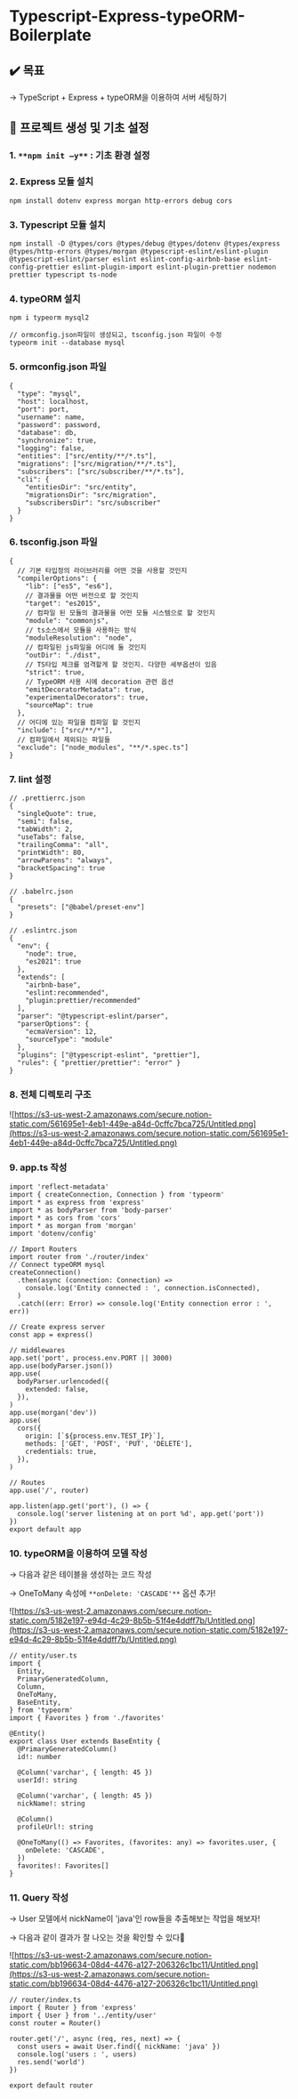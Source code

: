# Typescript-Express-typeORM-Boilerplate
## ✔️ 목표

→ TypeScript + Express + typeORM을 이용하여 서버 세팅하기

## 🔨 프로젝트 생성 및 기초 설정

### 1. `**npm init —y**` : 기초 환경 설정

### 2. Express 모듈 설치

```tsx
npm install dotenv express morgan http-errors debug cors
```

### 3. Typescript 모듈 설치

```tsx
npm install -D @types/cors @types/debug @types/dotenv @types/express @types/http-errors @types/morgan @typescript-eslint/eslint-plugin @typescript-eslint/parser eslint eslint-config-airbnb-base eslint-config-prettier eslint-plugin-import eslint-plugin-prettier nodemon prettier typescript ts-node
```

### 4. typeORM 설치

```tsx
npm i typeorm mysql2

// ormconfig.json파일이 생성되고, tsconfig.json 파일이 수정
typeorm init --database mysql
```

### 5. ormconfig.json 파일

```tsx
{
  "type": "mysql",
  "host": localhost,
  "port": port,
  "username": name,
  "password": password,
  "database": db,
  "synchronize": true,
  "logging": false,
  "entities": ["src/entity/**/*.ts"],
  "migrations": ["src/migration/**/*.ts"],
  "subscribers": ["src/subscriber/**/*.ts"],
  "cli": {
    "entitiesDir": "src/entity",
    "migrationsDir": "src/migration",
    "subscribersDir": "src/subscriber"
  }
}
```

### 6. tsconfig.json 파일

```tsx
{
  // 기본 타입정의 라이브러리를 어떤 것을 사용할 것인지
  "compilerOptions": {
    "lib": ["es5", "es6"],
    // 결과물을 어떤 버전으로 할 것인지
    "target": "es2015",
    // 컴파일 된 모듈의 결과물을 어떤 모듈 시스템으로 할 것인지
    "module": "commonjs",
    // ts소스에서 모듈을 사용하는 방식
    "moduleResolution": "node",
    // 컴파일된 js파일을 어디에 둘 것인지
    "outDir": "./dist",
    // TS타입 체크를 엄격할게 할 것인지. 다양한 세부옵션이 있음
    "strict": true,
    // TypeORM 사용 시에 decoration 관련 옵션
    "emitDecoratorMetadata": true,
    "experimentalDecorators": true,
    "sourceMap": true
  },
  // 어디에 있는 파일을 컴파일 할 것인지
  "include": ["src/**/*"],
  // 컴파일에서 제외되는 파일들
  "exclude": ["node_modules", "**/*.spec.ts"]
}
```

### 7. lint 설정

```tsx
// .prettierrc.json
{
  "singleQuote": true,
  "semi": false,
  "tabWidth": 2,
  "useTabs": false,
  "trailingComma": "all",
  "printWidth": 80,
  "arrowParens": "always",
  "bracketSpacing": true
}
```

```tsx
// .babelrc.json
{
  "presets": ["@babel/preset-env"]
}
```

```tsx
// .eslintrc.json
{
  "env": {
    "node": true,
    "es2021": true
  },
  "extends": [
    "airbnb-base",
    "eslint:recommended",
    "plugin:prettier/recommended"
  ],
  "parser": "@typescript-eslint/parser",
  "parserOptions": {
    "ecmaVersion": 12,
    "sourceType": "module"
  },
  "plugins": ["@typescript-eslint", "prettier"],
  "rules": { "prettier/prettier": "error" }
}
```

### 8. 전체 디렉토리 구조

![https://s3-us-west-2.amazonaws.com/secure.notion-static.com/561695e1-4eb1-449e-a84d-0cffc7bca725/Untitled.png](https://s3-us-west-2.amazonaws.com/secure.notion-static.com/561695e1-4eb1-449e-a84d-0cffc7bca725/Untitled.png)

### 9. app.ts 작성

```tsx
import 'reflect-metadata'
import { createConnection, Connection } from 'typeorm'
import * as express from 'express'
import * as bodyParser from 'body-parser'
import * as cors from 'cors'
import * as morgan from 'morgan'
import 'dotenv/config'

// Import Routers
import router from './router/index'
// Connect typeORM mysql
createConnection()
  .then(async (connection: Connection) =>
    console.log('Entity connected : ', connection.isConnected),
  )
  .catch((err: Error) => console.log('Entity connection error : ', err))

// Create express server
const app = express()

// middlewares
app.set('port', process.env.PORT || 3000)
app.use(bodyParser.json())
app.use(
  bodyParser.urlencoded({
    extended: false,
  }),
)
app.use(morgan('dev'))
app.use(
  cors({
    origin: [`${process.env.TEST_IP}`],
    methods: ['GET', 'POST', 'PUT', 'DELETE'],
    credentials: true,
  }),
)

// Routes
app.use('/', router)

app.listen(app.get('port'), () => {
  console.log('server listening at on port %d', app.get('port'))
})
export default app
```

### 10. typeORM을 이용하여 모델 작성

→ 다음과 같은 테이블을 생성하는 코드 작성

→ OneToMany 속성에 `**onDelete: 'CASCADE'**` 옵션 추가!

![https://s3-us-west-2.amazonaws.com/secure.notion-static.com/5182e197-e94d-4c29-8b5b-51f4e4ddff7b/Untitled.png](https://s3-us-west-2.amazonaws.com/secure.notion-static.com/5182e197-e94d-4c29-8b5b-51f4e4ddff7b/Untitled.png)

```tsx
// entity/user.ts
import {
  Entity,
  PrimaryGeneratedColumn,
  Column,
  OneToMany,
  BaseEntity,
} from 'typeorm'
import { Favorites } from './favorites'

@Entity()
export class User extends BaseEntity {
  @PrimaryGeneratedColumn()
  id!: number

  @Column('varchar', { length: 45 })
  userId!: string

  @Column('varchar', { length: 45 })
  nickName!: string

  @Column()
  profileUrl!: string

  @OneToMany(() => Favorites, (favorites: any) => favorites.user, {
    onDelete: 'CASCADE',
  })
  favorites!: Favorites[]
}
```

### 11. Query 작성

→ User 모델에서 nickName이 'java'인 row들을 추출해보는 작업을 해보자!

→ 다음과 같이 결과가 잘 나오는 것을 확인할 수 있다👀

![https://s3-us-west-2.amazonaws.com/secure.notion-static.com/bb196634-08d4-4476-a127-206326c1bc11/Untitled.png](https://s3-us-west-2.amazonaws.com/secure.notion-static.com/bb196634-08d4-4476-a127-206326c1bc11/Untitled.png)

```tsx
// router/index.ts
import { Router } from 'express'
import { User } from '../entity/user'
const router = Router()

router.get('/', async (req, res, next) => {
  const users = await User.find({ nickName: 'java' })
  console.log('users : ', users)
  res.send('world')
})

export default router
```
